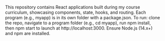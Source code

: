 This repository contains React applications built during my course curriculum, showcasing components, state, hooks, and routing. Each program (e.g., myapp) is in its own folder with a package.json. To run: clone the repo, navigate to a program folder (e.g., cd myapp), run npm install, then npm start to launch at http://localhost:3000. Ensure Node.js (14.x+) and npm are installed.
